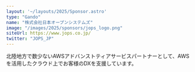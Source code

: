 ```yaml
---
layout: '~/layouts/2025/Sponsor.astro'
type: "Gando"
name: "株式会社日本オープンシステムズ"
image: "/images/2025/sponsors/jops_logo.png"
siteUrl: https://www.jops.co.jp/
twitter: "JOPS_JP"
---
```


北陸地方で数少ないAWSアドバンストティアサービスパートナーとして、AWSを活用したクラウド上でお客様のDXを支援しています。